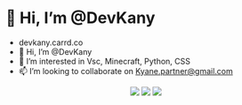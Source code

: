  # 👋 Hi, I’m @DevKany

- devkany.carrd.co
- 👋 Hi, I’m @DevKany
- 👀 I’m interested in Vsc, Minecraft, Python, CSS
- 📫 I’m looking to collaborate on Kyane.partner@gmail.com

<p>
<div align="center">
  <img src="https://img.shields.io/badge/-HTML-c58545?style=for-the-badge&logo=html5&logoColor=c58545&labelColor=282828">
  <img src="https://img.shields.io/badge/-CSS-d1a01f?style=for-the-badge&logo=css3&logoColor=d1a01f&labelColor=282828">
  <img src="https://img.shields.io/badge/-Python-98b982?style=for-the-badge&logo=python&logoColor=98b982&labelColor=282828">
</div>
</p>

